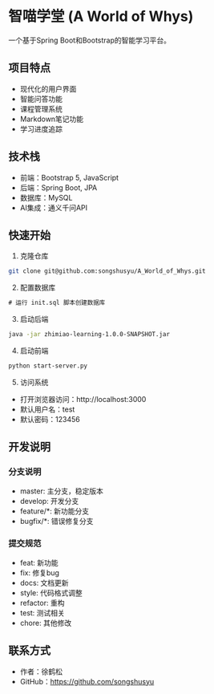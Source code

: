 # 智喵学堂 (A World of Whys)

一个基于Spring Boot和Bootstrap的智能学习平台。

## 项目特点

- 现代化的用户界面
- 智能问答功能
- 课程管理系统
- Markdown笔记功能
- 学习进度追踪

## 技术栈

- 前端：Bootstrap 5, JavaScript
- 后端：Spring Boot, JPA
- 数据库：MySQL
- AI集成：通义千问API

## 快速开始

1. 克隆仓库
```bash
git clone git@github.com:songshusyu/A_World_of_Whys.git
```

2. 配置数据库
```sql
# 运行 init.sql 脚本创建数据库
```

3. 启动后端
```bash
java -jar zhimiao-learning-1.0.0-SNAPSHOT.jar
```

4. 启动前端
```bash
python start-server.py
```

5. 访问系统
- 打开浏览器访问：http://localhost:3000
- 默认用户名：test
- 默认密码：123456

## 开发说明

### 分支说明
- master: 主分支，稳定版本
- develop: 开发分支
- feature/*: 新功能分支
- bugfix/*: 错误修复分支

### 提交规范
- feat: 新功能
- fix: 修复bug
- docs: 文档更新
- style: 代码格式调整
- refactor: 重构
- test: 测试相关
- chore: 其他修改

## 联系方式

- 作者：徐鹤松
- GitHub：https://github.com/songshusyu 